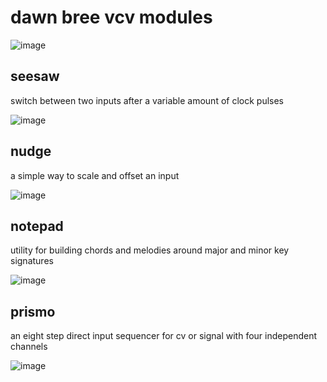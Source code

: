 # dawn bree vcv modules
![image](https://github.com/jonesnxt/dawnbree/assets/8623409/91f48992-6a8f-4666-8d9c-49150f2a5f16)

## seesaw
switch between two inputs after a variable amount of clock pulses

![image](https://github.com/jonesnxt/dawnbree/assets/8623409/d9a8adc6-77b8-4039-a6ef-b6546db66b22)

## nudge
a simple way to scale and offset an input

![image](https://github.com/jonesnxt/dawnbree/assets/8623409/d6984031-7ea4-431e-8964-3d9e80a48991)

## notepad
utility for building chords and melodies around major and minor key signatures

![image](https://github.com/jonesnxt/dawnbree/assets/8623409/b01ce85d-0f93-4af4-8b7e-0436495cb4e9)

## prismo
an eight step direct input sequencer for cv or signal with four independent channels

![image](https://github.com/jonesnxt/dawnbree/assets/8623409/584782a2-0ec9-4f38-99e6-ca4c0ab0ddfd)

